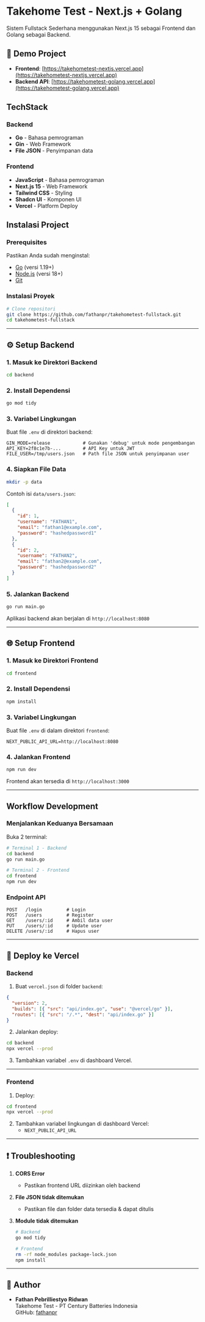 
# Takehome Test - Next.js + Golang

Sistem Fullstack Sederhana menggunakan Next.js 15 sebagai Frontend dan Golang sebagai Backend.

## 🔗 Demo Project

- **Frontend**: [https://takehometest-nextjs.vercel.app](https://takehometest-nextjs.vercel.app)  
- **Backend API**: [https://takehometest-golang.vercel.app](https://takehometest-golang.vercel.app)

## TechStack

### Backend
- **Go** - Bahasa pemrograman
- **Gin** - Web Framework
- **File JSON** - Penyimpanan data

### Frontend
- **JavaScript** - Bahasa pemrograman
- **Next.js 15** - Web Framework
- **Tailwind CSS** - Styling
- **Shadcn UI** - Komponen UI
- **Vercel** - Platform Deploy

## Instalasi Project

### Prerequisites

Pastikan Anda sudah menginstal:

- [Go](https://golang.org/dl/) (versi 1.19+)
- [Node.js](https://nodejs.org/) (versi 18+)
- [Git](https://git-scm.com/)

### Instalasi Proyek

```bash
# Clone repositori
git clone https://github.com/fathanpr/takehometest-fullstack.git
cd takehometest-fullstack
```

---

## ⚙️ Setup Backend

### 1. Masuk ke Direktori Backend

```bash
cd backend
```

### 2. Install Dependensi

```bash
go mod tidy
```

### 3. Variabel Lingkungan

Buat file `.env` di direktori backend:

```env
GIN_MODE=release            # Gunakan 'debug' untuk mode pengembangan
API_KEY=2f8c1e7b-...        # API Key untuk JWT
FILE_USER=/tmp/users.json   # Path file JSON untuk penyimpanan user
```

### 4. Siapkan File Data

```bash
mkdir -p data
```

Contoh isi `data/users.json`:

```json
[
  {
    "id": 1,
    "username": "FATHAN1",
    "email": "fathan1@example.com",
    "password": "hashedpassword1"
  },
  {
    "id": 2,
    "username": "FATHAN2",
    "email": "fathan2@example.com",
    "password": "hashedpassword2"
  }
]
```

### 5. Jalankan Backend

```bash
go run main.go
```

Aplikasi backend akan berjalan di `http://localhost:8080`

---

## 🌐 Setup Frontend

### 1. Masuk ke Direktori Frontend

```bash
cd frontend
```

### 2. Install Dependensi

```bash
npm install
```

### 3. Variabel Lingkungan

Buat file `.env` di dalam direktori `frontend`:

```env
NEXT_PUBLIC_API_URL=http://localhost:8080
```

### 4. Jalankan Frontend

```bash
npm run dev
```

Frontend akan tersedia di `http://localhost:3000`

---

## Workflow Development

### Menjalankan Keduanya Bersamaan

Buka 2 terminal:

```bash
# Terminal 1 - Backend
cd backend
go run main.go

# Terminal 2 - Frontend
cd frontend
npm run dev
```

### Endpoint API

```http
POST   /login         # Login
POST   /users         # Register
GET    /users/:id     # Ambil data user
PUT    /users/:id     # Update user
DELETE /users/:id     # Hapus user
```

---

## 🚀 Deploy ke Vercel

### Backend

1. Buat `vercel.json` di folder `backend`:

```json
{
  "version": 2,
  "builds": [{ "src": "api/index.go", "use": "@vercel/go" }],
  "routes": [{ "src": "/.*", "dest": "api/index.go" }]
}
```

2. Jalankan deploy:

```bash
cd backend
npx vercel --prod
```

3. Tambahkan variabel `.env` di dashboard Vercel.

---

### Frontend

1. Deploy:

```bash
cd frontend
npx vercel --prod
```

2. Tambahkan variabel lingkungan di dashboard Vercel:
   - `NEXT_PUBLIC_API_URL`

---

## ❗ Troubleshooting

1. **CORS Error**
   - Pastikan frontend URL diizinkan oleh backend

2. **File JSON tidak ditemukan**
   - Pastikan file dan folder data tersedia & dapat ditulis

3. **Module tidak ditemukan**
   ```bash
   # Backend
   go mod tidy

   # Frontend
   rm -rf node_modules package-lock.json
   npm install
   ```

---

## 👥 Author

- **Fathan Pebrilliestyo Ridwan**  
  Takehome Test - PT Century Batteries Indonesia  
  GitHub: [fathanpr](https://github.com/fathanpr)
